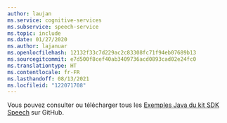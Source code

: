 ```yaml
---
author: laujan
ms.service: cognitive-services
ms.subservice: speech-service
ms.topic: include
ms.date: 01/27/2020
ms.author: lajanuar
ms.openlocfilehash: 12132f33c7d229ac2c83308fc71f94eb07689b13
ms.sourcegitcommit: e7d500f8cef40ab3409736acd0893cad02e24fc0
ms.translationtype: HT
ms.contentlocale: fr-FR
ms.lasthandoff: 08/13/2021
ms.locfileid: "122071708"
---
```

Vous pouvez consulter ou télécharger tous les <a href="https://aka.ms/speech/github-java">Exemples Java du kit SDK Speech</a> sur GitHub. 
